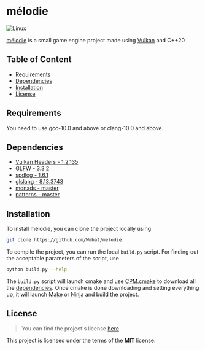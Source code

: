 # mélodie

![Linux](https://github.com/Wmbat/melodie/workflows/Linux/badge.svg)

[mélodie](https://github.com/Wmbat/melodie) is a small game engine project made using
[Vulkan](https://www.khronos.org/vulkan/) and C++20

## Table of Content
* [Requirements](#requirements)
* [Dependencies](#dependencies)
* [Installation](#installation)
* [License](#license)

## Requirements

You need to use gcc-10.0 and above or clang-10.0 and above.

## Dependencies

* [Vulkan Headers - 1.2.135](https://github.com/KhronosGroup/Vulkan-Headers)
* [GLFW - 3.3.2](https://github.com/glfw/glfw)
* [spdlog - 1.6.1](https://github.com/gabime/spdlog)
* [glslang - 8.13.3743](https://github.com/KhronosGroup/glslang)
* [monads - master](https://github.com/Wmbat/monads)
* [patterns - master](https://github.com/mpark/patterns)

## Installation

To install mélodie, you can clone the project locally using 
```sh
git clone https://github.com/Wmbat/melodie
```

To compile the project, you can run the local `build.py` script. For finding out the acceptable 
parameters of the script, use 
```sh
python build.py --help
```
The `build.py` script will launch cmake and use 
[CPM.cmake](https://github.com/TheLartians/CPM.cmake) to download all the 
[dependencies](#dependencies). Once cmake is done downloading and setting everything up, it will 
launch [Make](https://www.gnu.org/software/make/) or [Ninja](https://ninja-build.org/) and build 
the project.

## License

> You can find the project's license [here](https://github.com/Wmbat/melodie/blob/master/LICENSE)

This project is licensed under the terms of the **MIT** license.
